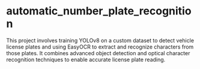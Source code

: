 # automatic_number_plate_recognition
This project involves training YOLOv8 on a custom dataset to detect vehicle license plates and using EasyOCR to extract and recognize characters from those plates. It combines advanced object detection and optical character recognition techniques to enable accurate license plate reading.
